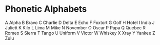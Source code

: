 # Phonetic Alphabets

A Alpha
B Bravo
C Charlie
D Delta
E Echo
F Foxtort
G Golf
H Hotel
I India
J Juliett
K Kilo
L Lima
M Mike
N November
O Oscar
P Papa
Q Quebec
R Romeo
S Sierra
T Tango
U Uniform
V Victor
W Whiskey
X Xray
Y Yankee
Z Zulu
